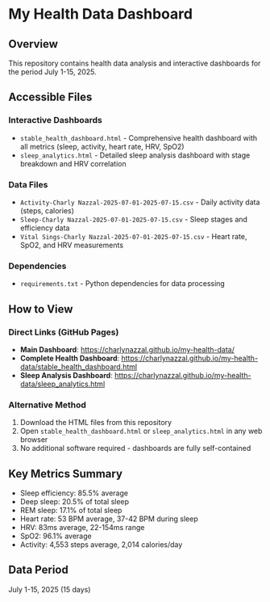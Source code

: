 # My Health Data Dashboard

## Overview
This repository contains health data analysis and interactive dashboards for the period July 1-15, 2025.

## Accessible Files

### Interactive Dashboards
- `stable_health_dashboard.html` - Comprehensive health dashboard with all metrics (sleep, activity, heart rate, HRV, SpO2)
- `sleep_analytics.html` - Detailed sleep analysis dashboard with stage breakdown and HRV correlation

### Data Files
- `Activity-Charly Nazzal-2025-07-01-2025-07-15.csv` - Daily activity data (steps, calories)
- `Sleep-Charly Nazzal-2025-07-01-2025-07-15.csv` - Sleep stages and efficiency data
- `Vital Sings-Charly Nazzal-2025-07-01-2025-07-15.csv` - Heart rate, SpO2, and HRV measurements

### Dependencies
- `requirements.txt` - Python dependencies for data processing

## How to View
### Direct Links (GitHub Pages)
- **Main Dashboard**: https://charlynazzal.github.io/my-health-data/
- **Complete Health Dashboard**: https://charlynazzal.github.io/my-health-data/stable_health_dashboard.html
- **Sleep Analysis Dashboard**: https://charlynazzal.github.io/my-health-data/sleep_analytics.html

### Alternative Method
1. Download the HTML files from this repository
2. Open `stable_health_dashboard.html` or `sleep_analytics.html` in any web browser
3. No additional software required - dashboards are fully self-contained

## Key Metrics Summary
- Sleep efficiency: 85.5% average
- Deep sleep: 20.5% of total sleep
- REM sleep: 17.1% of total sleep
- Heart rate: 53 BPM average, 37-42 BPM during sleep
- HRV: 83ms average, 22-154ms range
- SpO2: 96.1% average
- Activity: 4,553 steps average, 2,014 calories/day

## Data Period
July 1-15, 2025 (15 days) 